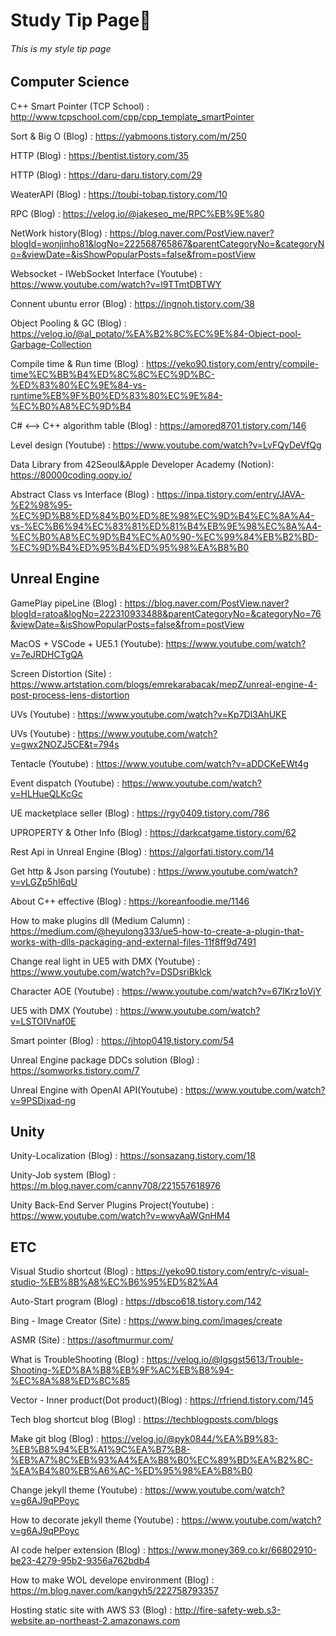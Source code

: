 # **Study Tip Page**📙  
###### This is my style tip page  


## Computer Science  

C++ Smart Pointer (TCP School) : http://www.tcpschool.com/cpp/cpp_template_smartPointer  

Sort & Big O (Blog) : https://yabmoons.tistory.com/m/250

HTTP (Blog) : https://bentist.tistory.com/35   

HTTP (Blog) : https://daru-daru.tistory.com/29  

WeaterAPI (Blog) : https://toubi-tobap.tistory.com/10  

RPC (Blog) : https://velog.io/@jakeseo_me/RPC%EB%9E%80  

NetWork history(Blog) : https://blog.naver.com/PostView.naver?blogId=wonjinho81&logNo=222568765867&parentCategoryNo=&categoryNo=&viewDate=&isShowPopularPosts=false&from=postView  

Websocket - IWebSocket Interface (Youtube) : https://www.youtube.com/watch?v=l9TTmtDBTWY  

Connent ubuntu error (Blog) : https://ingnoh.tistory.com/38  

Object Pooling & GC (Blog) : https://velog.io/@al_potato/%EA%B2%8C%EC%9E%84-Object-pool-Garbage-Collection  

Compile time & Run time (Blog) : https://yeko90.tistory.com/entry/compile-time%EC%BB%B4%ED%8C%8C%EC%9D%BC-%ED%83%80%EC%9E%84-vs-runtime%EB%9F%B0%ED%83%80%EC%9E%84-%EC%B0%A8%EC%9D%B4  

C# <--> C++ algorithm table (Blog) : https://amored8701.tistory.com/146  

Level design (Youtube) : https://www.youtube.com/watch?v=LvFQyDeVfQg  

Data Library from 42Seoul&Apple Developer Academy (Notion): https://80000coding.oopy.io/   

Abstract Class vs Interface (Blog) : https://inpa.tistory.com/entry/JAVA-%E2%98%95-%EC%9D%B8%ED%84%B0%ED%8E%98%EC%9D%B4%EC%8A%A4-vs-%EC%B6%94%EC%83%81%ED%81%B4%EB%9E%98%EC%8A%A4-%EC%B0%A8%EC%9D%B4%EC%A0%90-%EC%99%84%EB%B2%BD-%EC%9D%B4%ED%95%B4%ED%95%98%EA%B8%B0  

## Unreal Engine

GamePlay pipeLine (Blog) : https://blog.naver.com/PostView.naver?blogId=ratoa&logNo=222310933488&parentCategoryNo=&categoryNo=76&viewDate=&isShowPopularPosts=false&from=postView  

MacOS + VSCode + UE5.1 (Youtube): https://www.youtube.com/watch?v=7eJRDHCTgQA  
  
Screen Distortion (Site) : https://www.artstation.com/blogs/emrekarabacak/mepZ/unreal-engine-4-post-process-lens-distortion  

UVs (Youtube) : https://www.youtube.com/watch?v=Kp7Dl3AhUKE  

UVs (Youtube) : https://www.youtube.com/watch?v=gwx2NOZJ5CE&t=794s  

Tentacle (Youtube) : https://www.youtube.com/watch?v=aDDCKeEWt4g  

Event dispatch (Youtube) : https://www.youtube.com/watch?v=HLHueQLKcGc  

UE macketplace seller (Blog) : https://rgy0409.tistory.com/786  

UPROPERTY & Other Info (Blog) : https://darkcatgame.tistory.com/62  

Rest Api in Unreal Engine (Blog) : https://algorfati.tistory.com/14  

Get http & Json parsing (Youtube) : https://www.youtube.com/watch?v=vLGZp5hl6qU  

About C++ effective (Blog) : https://koreanfoodie.me/1146  

How to make plugins dll (Medium Calumn) : https://medium.com/@heyulong333/ue5-how-to-create-a-plugin-that-works-with-dlls-packaging-and-external-files-11f8ff9d7491  

Change real light in UE5 with DMX (Youtube) : https://www.youtube.com/watch?v=DSDsriBklck  

Character AOE (Youtube) : https://www.youtube.com/watch?v=67IKrz1oVjY  

UE5 with DMX (Youtube) : https://www.youtube.com/watch?v=LSTOIVnaf0E  

Smart pointer (Blog) : https://jhtop0419.tistory.com/54  

Unreal Engine package DDCs solution (Blog) : https://somworks.tistory.com/7  

Unreal Engine with OpenAI API(Youtube) : https://www.youtube.com/watch?v=9PSDjxad-ng  

## Unity

Unity-Localization (Blog) : https://sonsazang.tistory.com/18  

Unity-Job system (Blog) : https://m.blog.naver.com/canny708/221557618976  

Unity Back-End Server Plugins Project(Youtube) : https://www.youtube.com/watch?v=wwyAaWGnHM4  

## ETC  

Visual Studio shortcut (Blog) : https://yeko90.tistory.com/entry/c-visual-studio-%EB%8B%A8%EC%B6%95%ED%82%A4  

Auto-Start program (Blog) : https://dbsco618.tistory.com/142  

Bing - Image Creator (Site) : https://www.bing.com/images/create  

ASMR (Site) : https://asoftmurmur.com/  

What is TroubleShooting (Blog) : https://velog.io/@lgsgst5613/Trouble-Shooting-%ED%8A%B8%EB%9F%AC%EB%B8%94-%EC%8A%88%ED%8C%85  

Vector - Inner product(Dot product)(Blog) : https://rfriend.tistory.com/145   

Tech blog shortcut blog (Blog) : https://techblogposts.com/blogs  

Make git blog (Blog) : https://velog.io/@pyk0844/%EA%B9%83-%EB%B8%94%EB%A1%9C%EA%B7%B8-%EB%A7%8C%EB%93%A4%EA%B8%B0%EC%89%BD%EA%B2%8C-%EA%B4%80%EB%A6%AC-%ED%95%98%EA%B8%B0  

Change jekyll theme (Youtube) : https://www.youtube.com/watch?v=g6AJ9qPPoyc  

How to decorate jekyll theme (Youtube) : https://www.youtube.com/watch?v=g6AJ9qPPoyc  

AI code helper extension (Blog) : https://www.money369.co.kr/66802910-be23-4279-95b2-9356a762bdb4  

How to make WOL develope environment (Blog) : https://m.blog.naver.com/kangyh5/222758793357  

Hosting static site with AWS S3 (Blog) : http://fire-safety-web.s3-website.ap-northeast-2.amazonaws.com   
